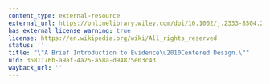 ```yaml
---
content_type: external-resource
external_url: https://onlinelibrary.wiley.com/doi/10.1002/j.2333-8504.2003.tb01908.x
has_external_license_warning: true
license: https://en.wikipedia.org/wiki/All_rights_reserved
status: ''
title: "\"A Brief Introduction to Evidence\u2010Centered Design.\""
uid: 3681176b-a9af-4a25-a58a-d94875e03c43
wayback_url: ''
---
```

